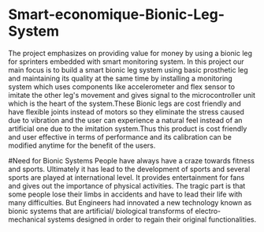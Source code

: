 # Smart-economique-Bionic-Leg-System
The project emphasizes on providing value for money by using a bionic leg for sprinters embedded with smart monitoring system. In this project our main focus is to build a smart bionic leg system using basic prosthetic leg and maintaining its quality at the same time by installing a monitoring system which uses components like accelerometer and flex sensor to imitate the other leg's movement and gives signal to the microcontroller unit which is the heart of the system.These Bionic legs are cost friendly and have flexible joints instead of motors so they eliminate the stress caused due to vibration and the user can experience a natural feel instead of an artificial one due to the imitation system.Thus this product is cost friendly and user effective in terms of performance and its calibration can be modified anytime for the benefit of the users.

#Need for Bionic Systems
People have always have a craze towards fitness and sports. Ultimately it has lead to the development of sports and several sports are played at international level. It provides entertainment for fans and gives out the importance of physical activities. The tragic part is that some people lose their limbs in accidents and have to lead their life with many difficulties. But Engineers had innovated a new technology known as bionic systems that are artificial/ biological transforms of electro-mechanical systems designed in order to regain their original functionalities.
